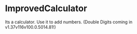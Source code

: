 # ImprovedCalculator
Its a calculator. Use it to add numbers. (Double Digits coming in v1.37v116v100.0.5014.81!)
